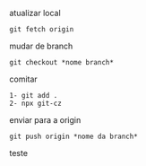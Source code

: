 atualizar local 
```
git fetch origin
```

mudar de branch 
```
git checkout *nome branch*
```

comitar
```
1- git add .
2- npx git-cz
```

enviar para a origin
```
git push origin *nome da branch*
```

teste